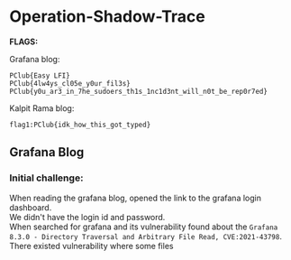 # Operation-Shadow-Trace
**FLAGS:**

Grafana blog:
```
PClub{Easy LFI}
PClub{4lw4ys_cl05e_y0ur_fil3s}
PClub{y0u_ar3_in_7he_sudoers_th1s_1nc1d3nt_will_n0t_be_rep0r7ed}
```

Kalpit Rama blog:
```
flag1:PClub{idk_how_this_got_typed}
```
## Grafana Blog
### Initial challenge:
When reading the grafana blog, opened the link to the grafana login dashboard.  
We didn't have the login id and password.  
When searched for grafana and its vulnerability found about the ```Grafana 8.3.0 - Directory Traversal and Arbitrary File Read, CVE:2021-43798```.  
There existed vulnerability where some files

